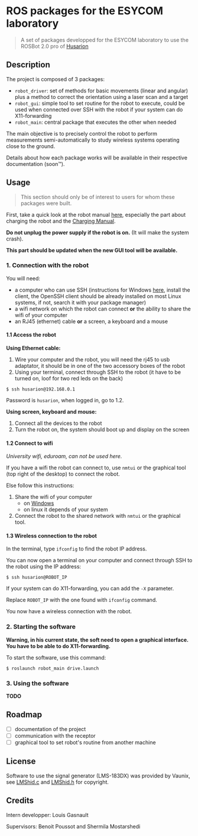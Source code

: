 # ROS packages for the ESYCOM laboratory

> A set of packages developped for the ESYCOM laboratory to use the ROSBot 2.0 pro of [Husarion](https://husarion.com/)

## Description

The project is composed of 3 packages:
- `robot_driver`: set of methods for basic movements (linear and angular) plus a method to correct the orientation using a laser scan and a target
- `robot_gui`: simple tool to set routine for the robot to execute, could be used when connected over SSH with the robot if your system can do X11-forwarding
- `robot_main`: central package that executes the other when needed

The main objective is to precisely control the robot to perform measurements semi-automatically to study wireless systems operating close to the ground.

Details about how each package works will be available in their respective documentation (soon™).

## Usage

> This section should only be of interest to users for whom these packages were built.

First, take a quick look at the robot manual [here](https://husarion.com/manuals/rosbot/), especially the part about charging the robot and the [Charging Manual](https://files.husarion.com/docs2/Charging%20manual%20for%20ROSbot.pdf).

**Do not unplug the power supply if the robot is on.** (It will make the system crash).

**This part should be updated when the new GUI tool will be available.**

### 1. Connection with the robot

You will need:
- a computer who can use SSH (instructions for Windows [here](https://docs.microsoft.com/en-us/windows-server/administration/openssh/openssh_install_firstuse#install-openssh-using-windows-settings), install the client, the OpenSSH client should be already installed on most Linux systems, if not, search it with your package manager)
- a wifi network on which the robot can connect **or** the ability to share the wifi of your computer
- an RJ45 (ethernet) cable **or** a screen, a keyboard and a mouse

#### 1.1 Access the robot

**Using Ethernet cable:**

1. Wire your computer and the robot, you will need the rj45 to usb adaptator, it should be in one of the two accessory boxes of the robot
2. Using your terminal, connect through SSH to the robot (it have to be turned on, loof for two red leds on the back)

```
$ ssh husarion@192.168.0.1
```

Password is `husarion`, when logged in, go to 1.2.

**Using screen, keyboard and mouse:**

1. Connect all the devices to the robot
2. Turn the robot on, the system should boot up and display on the screen

#### 1.2 Connect to wifi

_University wifi, eduroam, can not be used here._

If you have a wifi the robot can connect to, use `nmtui` or the graphical tool (top right of the desktop) to connect the robot.

Else follow this instructions:

1. Share the wifi of your computer
    - on [Windows](https://support.microsoft.com/en-us/windows/use-your-windows-pc-as-a-mobile-hotspot-c89b0fad-72d5-41e8-f7ea-406ad9036b85)
    - on linux it depends of your system
2. Connect the robot to the shared network with `nmtui` or the graphical tool.

#### 1.3 Wireless connection to the robot

In the terminal, type `ifconfig` to find the robot IP address.

You can now open a terminal on your computer and connect through SSH to the robot using the IP address:

```
$ ssh husarion@ROBOT_IP
```

If your system can do X11-forwarding, you can add the `-X` parameter.

Replace `ROBOT_IP` with the one found with `ifconfig` command.

You now have a wireless connection with the robot.

### 2. Starting the software

**Warning, in his current state, the soft need to open a graphical interface. You have to be able to do X11-forwarding.**

To start the software, use this command:

```
$ roslaunch robot_main drive.launch
```

### 3. Using the software

**TODO**

## Roadmap

- [ ] documentation of the project
- [ ] communication with the receptor
- [ ] graphical tool to set robot's routine from another machine

## License

Software to use the signal generator (LMS-183DX) was provided by Vaunix, see [LMShid.c](robot_main/src/LMShid.c) and [LMShid.h](robot_main/include/LMShid.h) for copyright.

## Credits

Intern developper: Louis Gasnault

Supervisors: Benoit Poussot and Shermila Mostarshedi
